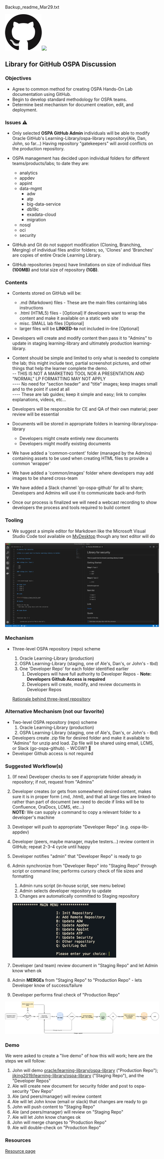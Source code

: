Backup_readme_Mar29.txt

![](images/GitHub-Mark-120px-plus.png)![](../common/images/O-SalesPartnerAcademy-rgb.png)

## Library for GitHub OSPA Discussion
### Objectives
* Agree to common method for creating OSPA Hands-On Lab documentation using GitHub.
* Begin to develop standard methodology for OSPA teams.
* Determine best mechanism for document creation, edit, and deployment.

### Issues :warning:
* Only selected **OSPA GitHub Admin** individuals will be able to modify Oracle GitHub's Learning-Library/ospa-library repository(Ale, Dan, John, so far...) Having repository "gatekeepers" will avoid conflicts on the production repository.
* OSPA management has decided upon individual folders for different teams/products/labs; to date they are: 
  * analytics
  * appdev 
  * appint 
  * data-mgmt
    * adw 
    * atp 
    * big-data-service
    * db19c
    * exadata-cloud 
    * migration 
  * nosql 
  * oci
  * security
 
* GitHub and Git do not support modification (Cloning, Branching, Merging) of individual files and/or folders; so, 'Clones' and 'Branches' are copies of entire Oracle Learning Library.
* GitHub repositories (repos) have limitations on size of individual files **(100MB)** and total size of repository **(1GB)**.
### Contents
* Contents stored on GitHub will be:
  * .md (Markdown) files - These are the main files containing labs instructions
  * .html (HTML5) files - [Optional] If developers want to wrap the content and make it available on a static web site
  * misc. SMALL lab files [Optional]
  * larger files will be **LINKED-to** not included in-line [Optional]
* Developers will create and modify content then pass it to "Admins" to update in staging learning-library and ultimately production learning-library.
* Content should be simple and limited to only what is needed to complete the lab; this might include text, partial screenshot pictures, and other things that help the learner complete the demo. 
<br/>-- THIS IS NOT A MARKETING TOOL NOR A PRESENTATION AND "NORMAL" LP FORMATTING MAY NOT APPLY
<br/>---- No need for "section header" and "title" images; keep images small and to the point if used at all
<br/>---- These are lab guides; keep it simple and easy; link to complex explanations, videos, etc...

* Developers will be responsible for CE and QA of their own material; peer review will be essential
* Documents will be stored in appropriate folders in learning-library/ospa-library
  * Developers might create entirely new documents
  * Developers might modify existing documents
* We have added a 'common-content' folder (managed by the Admins) containing assets to be used when creating HTML files to provide a common 'wrapper'
* We have added a 'common/images' folder where developers may add images to be shared cross-team
* We have added a Slack channel 'go-ospa-github' for all to share; Developers and Admins will use it to communicate back-and-forth
* Once our process is finalized we will need a webcast recording to show developers the process and tools required to build content 
### Tooling
* We suggest a simple editor for Markdown like the Microsoft Visual Studio Code tool available on [MyDesktop](http://mydesktop.oraclecorp.com/myd/myd_software_licenses.show_complete_list) though any text editor will do

![](images/VSCode.png)
### Mechanism
* Three-level OSPA repository (repo) scheme
   1. Oracle Learning-Library (production)
   1. OSPA Learning-Library (staging, one of Ale's, Dan's, or John's - tbd)
   1. One 'Developer Repo' for each folder identified earlier
      1. Developers will have full authority to Developer Repos - **Note: Developers Github Access is required**
      1. Developers will create, modify, and review documents in Developer Repos
      
   [Rationale behind three-level repository](threelevel.md)

### Alternative Mechanism (not our favorite)
* Two-level OSPA repository (repo) scheme
   1. Oracle Learning-Library (production)
   1. OSPA Learning-Library (staging, one of Ale's, Dan's, or John's - tbd)
* Developers create .zip file for desired folder and make it available to "Admins" for unzip and load. Zip file will be shared using email, LCMS, or Slack (go-ospa-github). - WCGW? :pray:
* Developer Github access is not required

### Suggested Workflow(s)
   1. (If new) Developer checks to see if appropriate folder already in repository; if not, request from "Admins"
   1. Developer creates (or gets from somewhere) desired content, makes sure it is in proper form (.md, .html), and that all large files are linked-to rather than part of document (we need to decide if links will be to Confluence, OraDocs, LCMS, etc...)</br>
   __NOTE:__ We can supply a command to copy a relevant folder to a developer's machine
   1. Developer will push to appropriate "Developer Repo" (e.g. ospa-lib-appdev)
   1. Developer (peers, maybe manager, maybe testers...) review content in GitHub; repeat 2-3-4 cycle until happy
   1. Developer notifies "admin" that "Developer Repo" is ready to go
   1. Admin synchronize from "Developer Repo" into "Staging Repo" through script or command line; performs cursory check of file sizes and formatting
      1. Admin runs script (in-house script, see menu below)
      1. Admin selects developer repository to update
      1. Changes are automatically committed to Staging repository
      
      ![](./images/script.png)
      
      
   1. Developer (and team) review document in "Staging Repo" and let Admin know when ok
   1. Admin __MERGEs__ from "Staging Repo" to "Production Repo" - lets Developer know of success/failure
   1. Developer performs final check of "Production Repo"
   
   
   ![](images/Flowchart.png)
   

### Demo
We were asked to create a "live demo" of how this will work; here are the steps we will follow:

1. John will demo [oracle/learning-library/ospa-library](https://github.com/oracle/learning-library) ("Production Repo"); [jjking2019/learning-library/ospa-library](https://github.com/jjking2019/learning-library) ("Staging Repo"), and the "Developer Repos"
1. Ale will create new document for security folder and post to ospa-security "Dev Repo"
1. Ale (and peers/manager) will review content
1. Ale will let John know (email or slack) that changes are ready to go
1. John will push content to "Staging Repo"
1. Ale (and peers/manager) will review on "Staging Repo"
1. Ale will let John know changes ok
1. John will merge changes to "Production Repo"
1. Ale will double-check on "Production Repo"

### Resources
[Resource page](resources.md)
